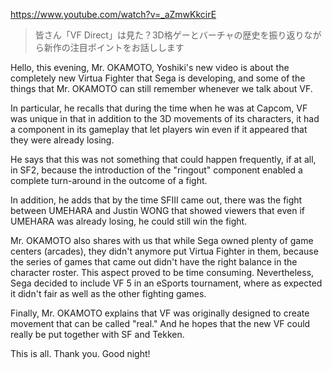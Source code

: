 https://www.youtube.com/watch?v=_aZmwKkcirE

> 皆さん「VF Direct」は見た？3D格ゲーとバーチャの歴史を振り返りながら新作の注目ポイントをお話しします 

Hello, this evening, Mr. OKAMOTO, Yoshiki's new video is about the completely new Virtua Fighter that Sega is developing, and some of the things that Mr. OKAMOTO can still remember whenever we talk about VF.

In particular, he recalls that during the time when he was at Capcom, VF was unique in that in addition to the 3D movements of its characters, it had a component in its gameplay that let players win even if it appeared that they were already losing. 

He says that this was not something that could happen frequently, if at all, in SF2, because the introduction of the "ringout" component enabled a complete turn-around in the outcome of a fight.

In addition, he adds that by the time SFIII came out, there was the fight between UMEHARA and Justin WONG that showed viewers that even if UMEHARA was already losing, he could still win the fight.

Mr. OKAMOTO also shares with us that while Sega owned plenty of game centers (arcades), they didn't anymore put Virtua Fighter in them, because the series of games that came out didn't have the right balance in the character roster. This aspect proved to be time consuming. Nevertheless, Sega decided to include VF 5 in an eSports tournament, where as expected it didn't fair as well as the other fighting games.

Finally, Mr. OKAMOTO explains that VF was originally designed to create movement that can be called "real." And he hopes that the new VF could really be put together with SF and Tekken.

This is all. Thank you. Good night!
